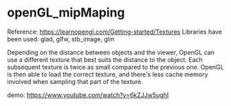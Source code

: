 # openGL_mipMaping
Reference: https://learnopengl.com/Getting-started/Textures
Libraries have been used: glad, glfw, stb_image, glm

Depending on the distance between objects and the viewer, OpenGL can use a different texture that
best suits the distance to the object. Each subsequent texture is twice as small compared to the previous
one. OpenGL is then able to load the correct texture, and there's less cache memory involved when
sampling that part of the texture.

demo: https://www.youtube.com/watch?v=6kZJJw5ughI
